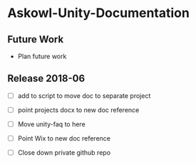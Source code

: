 # Askowl-Unity-Documentation
## Future Work

* Plan future work

## Release 2018-06

* [ ] add to script to move doc to separate project
* [ ] point projects docx to new doc reference
* [ ] Move unity-faq to here
* [ ] Point Wix to new doc reference
* [ ] Close down private github repo

